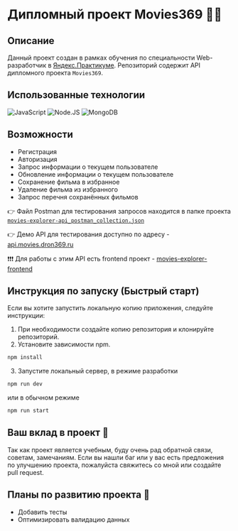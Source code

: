 # Дипломный проект Movies369 👨‍🎓

## Описание
Данный проект создан в рамках обучения по специальности Web-разработчик в [Яндекс.Практикуме](https://praktikum.yandex.ru/).
Репозиторий содержит API дипломного проекта `Movies369`.

## Использованные технологии
![JavaScript](https://img.shields.io/badge/-JavaScript-0c0520?style=for-the-badge&logo=JavaScript)
![Node.JS](https://img.shields.io/badge/-Node.JS-0c0520?style=for-the-badge&logo=Node.js)
![MongoDB](https://img.shields.io/badge/-MongoDB-0c0520?style=for-the-badge&logo=MongoDB)

## Возможности
- Регистрация
- Авторизация
- Запрос информации о текущем пользователе
- Обновление информации о текущем пользователе
- Сохранение фильма в избранное
- Удаление фильма из избранного
- Запрос перечня сохранённых фильмов

👉 Файл Postman для тестирования запросов находится в папке проекта
[`movies-explorer-api_postman_collection.json`](./movies-explorer-api_postman_collection.json)

👉 Демо API для тестирования доступно по адресу - [api.movies.dron369.ru](https://api.movies.dron369.ru/)

❗️❗️❗️ Для работы с этим API есть frontend проект - [movies-explorer-frontend](https://github.com/DRON369/movies-explorer-frontend)

## Инструкция по запуску (Быстрый старт)

Если вы хотите запустить локальную копию приложения, следуйте инструкции:

1. При необходимости создайте копию репозитория и клонируйте репозиторий.
2. Установите зависимости npm.

```sh
npm install
```

3. Запустите локальный сервер, в режиме разработки

```sh
npm run dev
```
 или в обычном режиме
```sh
npm run start
```

## Ваш вклад в проект 🙏

Так как проект является учебным, буду очень рад обратной связи, советам, замечаниям.
Если вы нашли баг или у вас есть предложения по улучшению проекта, пожалуйста свяжитесь со мной или создайте pull request.

## Планы по развитию проекта 🤟
 - Добавить тесты
 - Оптимизировать валидацию данных
